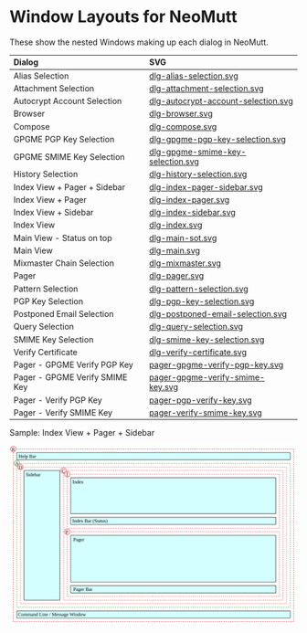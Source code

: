 # Window Layouts for NeoMutt

These show the nested Windows making up each dialog in NeoMutt.

| Dialog                         | SVG                                                                        |
| :----------------------------- | :------------------------------------------------------------------------- |
| Alias Selection                | [dlg-alias-selection.svg](dlg-alias-selection.svg)                         |
| Attachment Selection           | [dlg-attachment-selection.svg](dlg-attachment-selection.svg)               |
| Autocrypt Account Selection    | [dlg-autocrypt-account-selection.svg](dlg-autocrypt-account-selection.svg) |
| Browser                        | [dlg-browser.svg](dlg-browser.svg)                                         |
| Compose                        | [dlg-compose.svg](dlg-compose.svg)                                         |
| GPGME PGP Key Selection        | [dlg-gpgme-pgp-key-selection.svg](dlg-gpgme-pgp-key-selection.svg)         |
| GPGME SMIME Key Selection      | [dlg-gpgme-smime-key-selection.svg](dlg-gpgme-smime-key-selection.svg)     |
| History Selection              | [dlg-history-selection.svg](dlg-history-selection.svg)                     |
| Index View + Pager + Sidebar   | [dlg-index-pager-sidebar.svg](dlg-index-pager-sidebar.svg)                 |
| Index View + Pager             | [dlg-index-pager.svg](dlg-index-pager.svg)                                 |
| Index View + Sidebar           | [dlg-index-sidebar.svg](dlg-index-sidebar.svg)                             |
| Index View                     | [dlg-index.svg](dlg-index.svg)                                             |
| Main View - Status on top      | [dlg-main-sot.svg](dlg-main-sot.svg)                                       |
| Main View                      | [dlg-main.svg](dlg-main.svg)                                               |
| Mixmaster Chain Selection      | [dlg-mixmaster.svg](dlg-mixmaster.svg)                                     |
| Pager                          | [dlg-pager.svg](dlg-pager.svg)                                             |
| Pattern Selection              | [dlg-pattern-selection.svg](dlg-pattern-selection.svg)                     |
| PGP Key Selection              | [dlg-pgp-key-selection.svg](dlg-pgp-key-selection.svg)                     |
| Postponed Email Selection      | [dlg-postponed-email-selection.svg](dlg-postponed-email-selection.svg)     |
| Query Selection                | [dlg-query-selection.svg](dlg-query-selection.svg)                         |
| SMIME Key Selection            | [dlg-smime-key-selection.svg](dlg-smime-key-selection.svg)                 |
| Verify Certificate             | [dlg-verify-certificate.svg](dlg-verify-certificate.svg)                   |
| Pager - GPGME Verify PGP Key   | [pager-gpgme-verify-pgp-key.svg](pager-gpgme-verify-pgp-key.svg)           |
| Pager - GPGME Verify SMIME Key | [pager-gpgme-verify-smime-key.svg](pager-gpgme-verify-smime-key.svg)       |
| Pager - Verify PGP Key         | [pager-pgp-verify-key.svg](pager-pgp-verify-key.svg)                       |
| Pager - Verify SMIME Key       | [pager-verify-smime-key.svg](pager-verify-smime-key.svg)                   |

Sample: Index View + Pager + Sidebar

![dlg-index-pager-sidebar.svg](dlg-index-pager-sidebar.svg)
